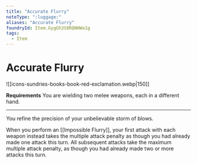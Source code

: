 ```yaml
---
title: "Accurate Flurry"
noteType: ":luggage:"
aliases: "Accurate Flurry"
foundryId: Item.GygGh3S8RQNHWo1g
tags:
  - Item
---
```


# Accurate Flurry
![[icons-sundries-books-book-red-exclamation.webp|150]]

**Requirements** You are wielding two melee weapons, each in a different hand.

* * *

You refine the precision of your unbelievable storm of blows.

When you perform an [[Impossible Flurry]], your first attack with each weapon instead takes the multiple attack penalty as though you had already made one attack this turn. All subsequent attacks take the maximum multiple attack penalty, as though you had already made two or more attacks this turn.
